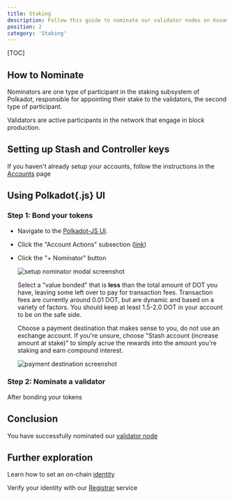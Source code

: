```yaml
---
title: Staking
description: Follow this guide to nominate our validator nodes on Kusama and Polkadot. 
position: 2
category: 'Staking'
---
```


[TOC]

## How to Nominate

Nominators are one type of participant in the staking subsystem of Polkadot, responsible for appointing their stake to the validators, the second type of participant.

Validators are active participants in the network that engage in block production.

## Setting up Stash and Controller keys

If you haven't already setup your accounts, follow the instructions in the [Accounts](/blog/accounts) page

## Using Polkadot{.js} UI

### Step 1: Bond your tokens

* Navigate to the [Polkadot-JS UI](https://polkadot.js.org/apps/#/staking).

* Click the "Account Actions" subsection ([link](https://polkadot.js.org/apps/#/staking/actions))

* Click the "+ Nominator" button

  ![setup nominator modal screenshot](https://wiki.polkadot.network/docs/assets/polkadotjs_nominate_button.png)

  

  Select a "value bonded" that is **less** than the total amount of DOT you have, leaving some left over to pay for transaction fees. Transaction fees are currently around 0.01 DOT, but are dynamic and based on a variety of factors. You should keep at least 1.5-2.0 DOT in your account to be on the safe side.

  Choose a payment destination that makes sense to you, do not use an exchange account. If you're unsure, choose "Stash account (increase amount at stake)" to simply acrue the rewards into the amount you're staking and earn compound interest.

  ![payment destination screenshot](https://wiki.polkadot.network/docs/assets/payout/01.png)

### Step 2: Nominate a validator

After bonding your tokens

## Conclusion

You have successfully nominated our [validator node](/staking)



## Further exploration

Learn how to set an on-chain [identity](/blog/identity)

Verify your identity with our [Registrar](/blog/registrar) service
